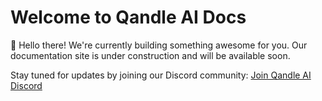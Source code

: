 # Welcome to Qandle AI Docs

👋 Hello there! We're currently building something awesome for you. Our documentation site is under construction and will be available soon.

Stay tuned for updates by joining our Discord community: [Join Qandle AI Discord](https://discord.gg/R44wFF7F)


